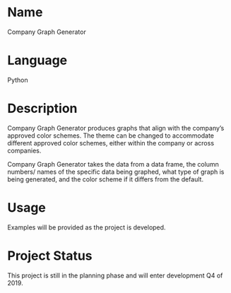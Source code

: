 # Name

Company Graph Generator

# Language

Python

# Description

Company Graph Generator produces graphs that align with the company’s approved color schemes. The theme can be changed to accommodate different approved color schemes, either within the company or across companies.

Company Graph Generator takes the data from a data frame, the column numbers/ names of the specific data being graphed, what type of graph is being generated, and the color scheme if it differs from the default.

# Usage

Examples will be provided as the project is developed.

# Project Status

This project is still in the planning phase and will enter development Q4 of 2019.
